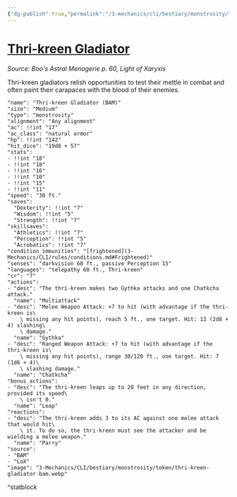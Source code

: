 ```yaml
---
{"dg-publish":true,"permalink":"/3-mechanics/cli/bestiary/monstrosity/thri-kreen-gladiator-bam/","tags":["ttrpg-cli/compendium/src/5e/bam","ttrpg-cli/monster/cr/7","ttrpg-cli/monster/size/medium","ttrpg-cli/monster/type/monstrosity"],"noteIcon":""}
---
```


# [Thri-kreen Gladiator](3-Mechanics\CLI\bestiary\monstrosity/thri-kreen-gladiator-bam.md)
*Source: Boo's Astral Menagerie p. 60, Light of Xaryxis*  

Thri-kreen gladiators relish opportunities to test their mettle in combat and often paint their carapaces with the blood of their enemies.

```statblock
"name": "Thri-kreen Gladiator (BAM)"
"size": "Medium"
"type": "monstrosity"
"alignment": "Any alignment"
"ac": !!int "17"
"ac_class": "natural armor"
"hp": !!int "142"
"hit_dice": "19d8 + 57"
"stats":
- !!int "18"
- !!int "18"
- !!int "16"
- !!int "10"
- !!int "15"
- !!int "11"
"speed": "30 ft."
"saves":
  "Dexterity": !!int "7"
  "Wisdom": !!int "5"
  "Strength": !!int "7"
"skillsaves":
  "Athletics": !!int "7"
  "Perception": !!int "5"
  "Acrobatics": !!int "7"
"condition_immunities": "[frightened](3-Mechanics/CLI/rules/conditions.md#Frightened)"
"senses": "darkvision 60 ft., passive Perception 15"
"languages": "telepathy 60 ft., Thri-kreen"
"cr": "7"
"actions":
- "desc": "The thri-kreen makes two Gythka attacks and one Chatkcha attack."
  "name": "Multiattack"
- "desc": "Melee Weapon Attack: +7 to hit (with advantage if the thri-kreen is\
    \ missing any hit points), reach 5 ft., one target. Hit: 13 (2d8 + 4) slashing\
    \ damage."
  "name": "Gythka"
- "desc": "Ranged Weapon Attack: +7 to hit (with advantage if the thri-kreen is\
    \ missing any hit points), range 30/120 ft., one target. Hit: 7 (1d6 + 4)\
    \ slashing damage."
  "name": "Chatkcha"
"bonus_actions":
- "desc": "The thri-kreen leaps up to 20 feet in any direction, provided its speed\
    \ isn't 0."
  "name": "Leap"
"reactions":
- "desc": "The thri-kreen adds 3 to its AC against one melee attack that would hit\
    \ it. To do so, the thri-kreen must see the attacker and be wielding a melee weapon."
  "name": "Parry"
"source":
- "BAM"
- "LoX"
"image": "3-Mechanics/CLI/bestiary/monstrosity/token/thri-kreen-gladiator-bam.webp"
```
^statblock